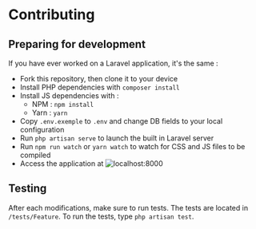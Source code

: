 # Contributing

## Preparing for development

If you have ever worked on a Laravel application, it's the same :

* Fork this repository, then clone it to your device
* Install PHP dependencies with `composer install`
* Install JS dependencies with :
  * NPM : `npm install`
  * Yarn : `yarn`
* Copy `.env.exemple` to `.env` and change DB fields to your local configuration
* Run `php artisan serve` to launch the built in Laravel server
* Run `npm run watch` or `yarn watch` to watch for CSS and JS files to be compiled
* Access the application at ![localhost:8000](http://localhost:800)

## Testing

After each modifications, make sure to run tests. The tests are located in `/tests/Feature`.
To run the tests, type `php artisan test`.
